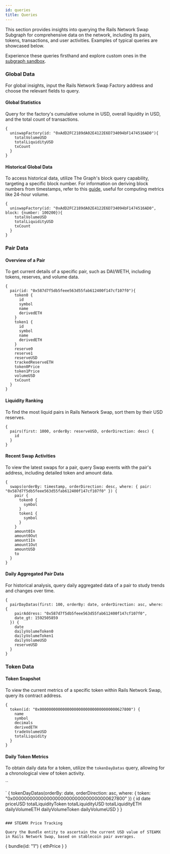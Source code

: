 ```yaml
---
id: queries
title: Queries
---
```


This section provides insights into querying the Rails Network Swap Subgraph for comprehensive data on the network, including its pairs, tokens, transactions, and user activities. Examples of typical queries are showcased below.

Experience these queries firsthand and explore custom ones in the [subgraph sandbox](https://graph.steamexchange.io).

### Global Data

For global insights, input the Rails Network Swap Factory address and choose the relevant fields to query.

#### Global Statistics

Query for the factory's cumulative volume in USD, overall liquidity in USD, and the total count of transactions.

```
{
  uniswapFactory(id: "0xAdD2FC2189dA02E4122E6D734094bF1474516AD0"){
    totalVolumeUSD
    totalLiquidityUSD
    txCount
  }
}
```

#### Historical Global Data

To access historical data, utilize The Graph's block query capability, targeting a specific block number. For information on deriving block numbers from timestamps, refer to this [guide](https://blocklytics.org/blog/ethereum-blocks-subgraph-made-for-time-travel/), useful for computing metrics like 24-hour volume.

```
{
  uniswapFactory(id: "0xAdD2FC2189dA02E4122E6D734094bF1474516AD0", block: {number: 100200}){
    totalVolumeUSD
    totalLiquidityUSD
    txCount
  }
}
```

### Pair Data

#### Overview of a Pair

To get current details of a specific pair, such as DAI/WETH, including tokens, reserves, and volume data.

```
{
  pair(id: "0x587d7f5db5feee563d55fab612400f147cf107f0"){
    token0 {
      id
      symbol
      name
      derivedETH
    }
    token1 {
      id
      symbol
      name
      derivedETH
    }
    reserve0
    reserve1
    reserveUSD
    trackedReserveETH
    token0Price
    token1Price
    volumeUSD
    txCount
  }
}
```

#### Liquidity Ranking

To find the most liquid pairs in Rails Network Swap, sort them by their USD reserves.

```
{
  pairs(first: 1000, orderBy: reserveUSD, orderDirection: desc) {
    id
  }
}
```

#### Recent Swap Activities

To view the latest swaps for a pair, query Swap events with the pair's address, including detailed token and amount data.

```
{
  swaps(orderBy: timestamp, orderDirection: desc, where: { pair: "0x587d7f5db5feee563d55fab612400f147cf107f0" }) {
    pair {
      token0 {
        symbol
      }
      token1 {
        symbol
      }
    }
    amount0In
    amount0Out
    amount1In
    amount1Out
    amountUSD
    to
  }
}
```

#### Daily Aggregated Pair Data

For historical analysis, query daily aggregated data of a pair to study trends and changes over time.

```
{
  pairDayDatas(first: 100, orderBy: date, orderDirection: asc, where: {
    pairAddress: "0x587d7f5db5feee563d55fab612400f147cf107f0",
    date_gt: 1592505859
  }) {
    date
    dailyVolumeToken0
    dailyVolumeToken1
    dailyVolumeUSD
    reserveUSD
  }
}
```

### Token Data

#### Token Snapshot

To view the current metrics of a specific token within Rails Network Swap, query its contract address.

```
{
  token(id: "0x0000000000000000000000000000000000627800") {
    name
    symbol
    decimals
    derivedETH
    tradeVolumeUSD
    totalLiquidity
  }
}
```

#### Daily Token Metrics

To obtain daily data for a token, utilize the `tokenDayDatas` query, allowing for a chronological view of token activity.

``

`
{
  tokenDayDatas(orderBy: date, orderDirection: asc, where: {
    token: "0x0000000000000000000000000000000000627800"
  }) {
    id
    date
    priceUSD
    totalLiquidityToken
    totalLiquidityUSD
    totalLiquidityETH
    dailyVolumeETH
    dailyVolumeToken
    dailyVolumeUSD
  }
}
```

### STEAMX Price Tracking

Query the Bundle entity to ascertain the current USD value of STEAMX in Rails Network Swap, based on stablecoin pair averages.

```
{
  bundle(id: "1") {
    ethPrice
  }
}
```